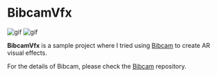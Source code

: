 BibcamVfx
=========

![gif](https://user-images.githubusercontent.com/343936/142793581-61fda4b0-1dcd-40a4-a18b-3bf86835a999.gif)
![gif](https://user-images.githubusercontent.com/343936/142793587-cb20deb5-646a-4854-ae3c-a419664d432d.gif)

**BibcamVfx** is a sample project where I tried using [Bibcam] to create AR
visual effects.

[Bibcam]: https://github.com/keijiro/Bibcam

For the details of Bibcam, please check the [Bibcam] repository.
